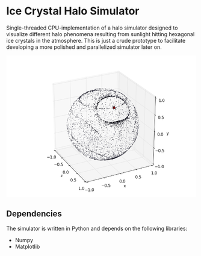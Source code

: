 Ice Crystal Halo Simulator
==========================

Single-threaded CPU-implementation of a halo simulator designed to visualize different halo phenomena resulting from sunlight hitting hexagonal ice crystals in the atmosphere.
This is just a crude prototype to facilitate developing a more polished and parallelized simulator later on.

![Column crystal display](images/column_crystals_simulation_high.png "Column crystal display")

Dependencies
------------
The simulator is written in Python and depends on the following
libraries:

- Numpy
- Matplotlib
